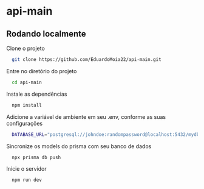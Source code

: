 # api-main


## Rodando localmente

Clone o projeto

```bash
  git clone https://github.com/EduardoMoia22/api-main.git
```

Entre no diretório do projeto

```bash
  cd api-main
```

Instale as dependências

```bash
  npm install
```

Adicione a variável de ambiente em seu .env, conforme as suas configurações

```bash
  DATABASE_URL="postgresql://johndoe:randompassword@localhost:5432/mydb?schema=public"
```

Sincronize os models do prisma com seu banco de dados

```bash
  npx prisma db push
```

Inicie o servidor

```bash
  npm run dev
```

